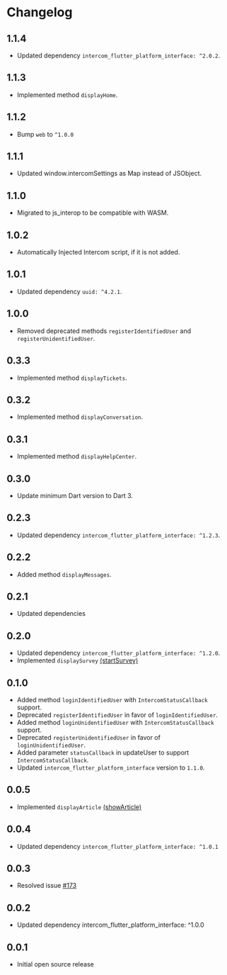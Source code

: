 # Changelog

## 1.1.4

* Updated dependency `intercom_flutter_platform_interface: ^2.0.2`.

## 1.1.3

* Implemented method `displayHome`.

## 1.1.2

* Bump `web` to `^1.0.0`

## 1.1.1

* Updated window.intercomSettings as Map instead of JSObject.

## 1.1.0

* Migrated to js_interop to be compatible with WASM.

## 1.0.2

* Automatically Injected Intercom script, if it is not added.

## 1.0.1

* Updated dependency `uuid: ^4.2.1`.

## 1.0.0

* Removed deprecated methods `registerIdentifiedUser` and `registerUnidentifiedUser`.

## 0.3.3

* Implemented method `displayTickets`.

## 0.3.2

* Implemented method `displayConversation`.

## 0.3.1

* Implemented method `displayHelpCenter`.

## 0.3.0

* Update minimum Dart version to Dart 3.

## 0.2.3

* Updated dependency `intercom_flutter_platform_interface: ^1.2.3`.

## 0.2.2

* Added method `displayMessages`.

## 0.2.1

* Updated dependencies

## 0.2.0

* Updated dependency `intercom_flutter_platform_interface: ^1.2.0`.
* Implemented `displaySurvey` [(startSurvey)](https://developers.intercom.com/installing-intercom/docs/intercom-javascript#intercomstartsurvey-surveyid)

## 0.1.0

* Added method `loginIdentifiedUser` with `IntercomStatusCallback` support.
* Deprecated `registerIdentifiedUser` in favor of `loginIdentifiedUser`.
* Added method `loginUnidentifiedUser` with `IntercomStatusCallback` support.
* Deprecated `registerUnidentifiedUser` in favor of `loginUnidentifiedUser`.
* Added parameter `statusCallback` in updateUser to support `IntercomStatusCallback`.
* Updated `intercom_flutter_platform_interface` version to `1.1.0`.

## 0.0.5

* Implemented `displayArticle` [(showArticle)](https://developers.intercom.com/installing-intercom/docs/intercom-javascript#intercomshowarticle-articleid)

## 0.0.4

* Updated dependency `intercom_flutter_platform_interface: ^1.0.1`

## 0.0.3

* Resolved issue [#173](https://github.com/v3rm0n/intercom_flutter/issues/173)

## 0.0.2

* Updated dependency intercom_flutter_platform_interface: ^1.0.0

## 0.0.1

* Initial open source release
